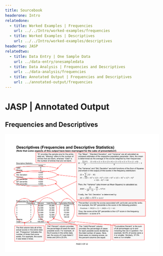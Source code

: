 ```yaml
---
title: Sourcebook
headerone: Intro
relatedone:
  - title: Worked Examples | Frequencies
    url: ../../Intro/worked-examples/frequencies
  - title: Worked Examples | Descriptives
    url: ../../Intro/worked-examples/descriptives
headertwo: JASP
relatedtwo:
  - title: Data Entry | One Sample Data
    url: ../data-entry/onesampledata
  - title: Data Analysis | Frequencies and Descriptives
    url: ../data-analysis/frequencies
  - title: Annotated Output | Frequencies and Descriptives
    url: ../annotated-output/frequencies
---
```


# JASP | Annotated Output

## Frequencies and Descriptives

<p align="center"><kbd><img src="descriptives.png"></kbd></p>
